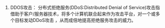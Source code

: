 1. DDOS攻击：
    分布式拒绝服务(DDoS:Distributed Denial of Service)攻击指借助于客户/服务器技术，将多个计算机联合起来作为攻击平台，对一个或多个目标发动DDoS攻击
    ，从而成倍地提高拒绝服务攻击的威力。

